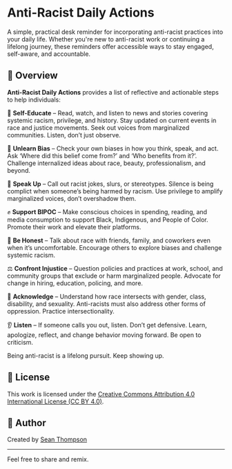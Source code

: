 # Anti-Racist Daily Actions

A simple, practical desk reminder for incorporating anti-racist practices into your daily life. Whether you're new to anti-racist work or continuing a lifelong journey, these reminders offer accessible ways to stay engaged, self-aware, and accountable.

## 📄 Overview

**Anti-Racist Daily Actions** provides a list of reflective and actionable steps to help individuals:

🌱 **Self-Educate** – Read, watch, and listen to news and stories covering systemic racism, privilege, and history. Stay updated on current events in race and justice movements. Seek out voices from marginalized communities. Listen, don’t just observe.

🧠 **Unlearn Bias** – Check your own biases in how you think, speak, and act. Ask ‘Where did this belief come from?’ and ‘Who benefits from it?’. Challenge internalized ideas about race, beauty, professionalism, and beyond.

📢 **Speak Up** – Call out racist jokes, slurs, or stereotypes. Silence is being complict when someone’s being harmed by racism. Use privilege to amplify marginalized voices, don’t overshadow them.

✊ **Support BIPOC** – Make conscious choices in spending, reading, and media consumption to support Black, Indigenous, and People of Color. Promote their work and elevate their platforms.

💬 **Be Honest** – Talk about race with friends, family, and coworkers even when it’s uncomfortable. Encourage others to explore biases and challenge systemic racism.

⚖️ **Confront Injustice** – Question policies and practices at work, school, and community groups that exclude or harm marginalized people. Advocate for change in hiring, education, policing, and more.

🧩 **Acknowledge** – Understand how race intersects with gender, class, disability, and sexuality. Anti-racists must also address other forms of oppression. Practice intersectionality.

👂 **Listen** – If someone calls you out, listen. Don’t get defensive. Learn, apologize, reflect, and change behavior moving forward. Be open to criticism.

Being anti-racist is a lifelong pursuit. Keep showing up.

## 🔗 License

This work is licensed under the [Creative Commons Attribution 4.0 International License (CC BY 4.0)](https://creativecommons.org/licenses/by/4.0/?ref=chooser-v1).

## 👤 Author

Created by [Sean Thompson](https://seanthompson.dev/)

---

Feel free to share and remix.
